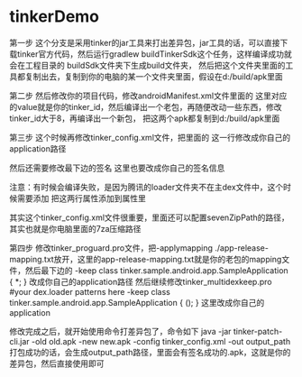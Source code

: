 # tinkerDemo

第一步
这个分支是采用tinker的jar工具来打出差异包，jar工具的话，可以直接下载tinker官方代码，然后运行gradlew buildTinkerSdk这个任务，这样编译成功就会在工程目录的
buildSdk文件夹下生成build文件夹，
然后把这个文件夹里面的工具都复制出去，复制到你的电脑的某一个文件夹里面，假设在d:/build/apk里面

第二步
然后修改你的项目代码，修改androidManifest.xml文件里面的<meta-data android:name="TINKER_ID" android:value="8"/>
这里对应的value就是你的tinker_id，然后编译出一个老包，再随便改动一些东西，修改tinker_id大于8，再编译出一个新包，
把这两个apk都复制到d:/build/apk里面

第三步
这个时候再修改tinker_config.xml文件，把里面的
<loader value="tinker.sample.android.SampleApplication"/>
这一行修改成你自己的application路径

然后还需要修改最下边的签名
<issue id="sign">
        <!--the signature file path, in window use \, in linux use /, and the default path is the running location-->
        <path value="release.keystore"/>
        <!--storepass-->
        <storepass value="testres"/>
        <!--keypass-->
        <keypass value="testres"/>
        <!--alias-->
        <alias value="testres"/>
    </issue>
这里也要改成你自己的签名信息

注意：有时候会编译失败，是因为腾讯的loader文件夹不在主dex文件中，这个时候需要添加
<allowLoaderInAnyDex value="true" />
<removeLoaderForAllDex value="true" />
把这两行属性添加到<issue id="property"></issur>属性里

其实这个tinker_config.xml文件很重要，里面还可以配置sevenZipPath的路径，其实也就是你电脑里面的7za压缩路径

第四步
修改tinker_proguard.pro文件，把-applymapping ./app-release-mapping.txt放开，这里的app-release-mapping.txt就是你的老包的mapping文件，然后最下边的
-keep class tinker.sample.android.app.SampleApplication {
    *;
}
改成你自己的application路径
然后继续修改tinker_multidexkeep.pro
#your dex.loader patterns here
-keep class tinker.sample.android.app.SampleApplication {
    <init>();
}
这里改成你自己的application
  
修改完成之后，就开始使用命令打差异包了，命令如下
java -jar tinker-patch-cli.jar -old old.apk -new new.apk -config tinker_config.xml -out output_path
打包成功的话，会生成output_path路径，里面会有签名成功的.apk，这就是你的差异包，然后直接使用即可







    
